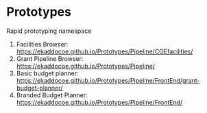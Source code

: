 # Prototypes
Rapid prototyping namespace
1. Facilities Browser: https://ekaddocoe.github.io/Prototypes/Pipeline/COEfacilities/
2. Grant Pipeline Browser: https://ekaddocoe.github.io/Prototypes/Pipeline/
3. Basic budget planner: https://ekaddocoe.github.io/Prototypes/Pipeline/FrontEnd/grant-budget-planner/
4. Branded Budget Planner: https://ekaddocoe.github.io/Prototypes/Pipeline/FrontEnd/

